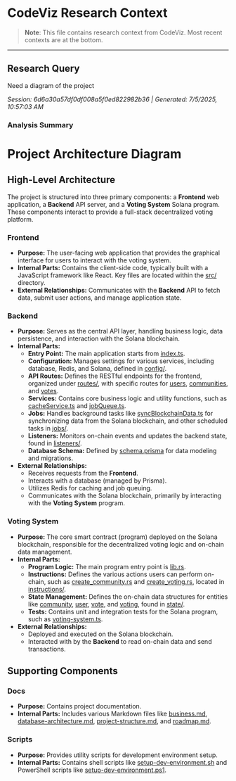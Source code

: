 # CodeViz Research Context

> **Note**: This file contains research context from CodeViz. Most recent contexts are at the bottom.

---

## Research Query

Need a diagram of the project

*Session: 6d6a30a57df0df008a5f0ed822982b36 | Generated: 7/5/2025, 10:57:03 AM*

### Analysis Summary

# Project Architecture Diagram

## High-Level Architecture

The project is structured into three primary components: a **Frontend** web application, a **Backend** API server, and a **Voting System** Solana program. These components interact to provide a full-stack decentralized voting platform.

### **Frontend**
*   **Purpose:** The user-facing web application that provides the graphical interface for users to interact with the voting system.
*   **Internal Parts:** Contains the client-side code, typically built with a JavaScript framework like React. Key files are located within the [src/](frontend/src/) directory.
*   **External Relationships:** Communicates with the **Backend** API to fetch data, submit user actions, and manage application state.

### **Backend**
*   **Purpose:** Serves as the central API layer, handling business logic, data persistence, and interaction with the Solana blockchain.
*   **Internal Parts:**
    *   **Entry Point:** The main application starts from [index.ts](backend/src/index.ts).
    *   **Configuration:** Manages settings for various services, including database, Redis, and Solana, defined in [config/](backend/src/config/).
    *   **API Routes:** Defines the RESTful endpoints for the frontend, organized under [routes/](backend/src/routes/), with specific routes for [users](backend/src/routes/api/users.ts), [communities](backend/src/routes/api/communities.ts), and [votes](backend/src/routes/api/votes.ts).
    *   **Services:** Contains core business logic and utility functions, such as [cacheService.ts](backend/src/services/cacheService.ts) and [jobQueue.ts](backend/src/services/jobQueue.ts).
    *   **Jobs:** Handles background tasks like [syncBlockchainData.ts](backend/src/jobs/syncBlockchainData.ts) for synchronizing data from the Solana blockchain, and other scheduled tasks in [jobs/](backend/src/jobs/).
    *   **Listeners:** Monitors on-chain events and updates the backend state, found in [listeners/](backend/src/listeners/).
    *   **Database Schema:** Defined by [schema.prisma](backend/prisma/schema.prisma) for data modeling and migrations.
*   **External Relationships:**
    *   Receives requests from the **Frontend**.
    *   Interacts with a database (managed by Prisma).
    *   Utilizes Redis for caching and job queuing.
    *   Communicates with the Solana blockchain, primarily by interacting with the **Voting System** program.

### **Voting System**
*   **Purpose:** The core smart contract (program) deployed on the Solana blockchain, responsible for the decentralized voting logic and on-chain data management.
*   **Internal Parts:**
    *   **Program Logic:** The main program entry point is [lib.rs](voting-system/programs/voting-system/src/lib.rs).
    *   **Instructions:** Defines the various actions users can perform on-chain, such as [create_community.rs](voting-system/programs/voting-system/src/instructions/create_community.rs) and [create_voting.rs](voting-system/programs/voting-system/src/instructions/create_voting.rs), located in [instructions/](voting-system/programs/voting-system/src/instructions/).
    *   **State Management:** Defines the on-chain data structures for entities like [community](voting-system/programs/voting-system/src/state/community.rs), [user](voting-system/programs/voting-system/src/state/user.rs), [vote](voting-system/programs/voting-system/src/state/vote.rs), and [voting](voting-system/programs/voting-system/src/state/voting.rs), found in [state/](voting-system/programs/voting-system/src/state/).
    *   **Tests:** Contains unit and integration tests for the Solana program, such as [voting-system.ts](voting-system/tests/voting-system.ts).
*   **External Relationships:**
    *   Deployed and executed on the Solana blockchain.
    *   Interacted with by the **Backend** to read on-chain data and send transactions.

## Supporting Components

### **Docs**
*   **Purpose:** Contains project documentation.
*   **Internal Parts:** Includes various Markdown files like [business.md](business.md), [database-architecture.md](database-architecture.md), [project-structure.md](project-structure.md), and [roadmap.md](roadmap.md).

### **Scripts**
*   **Purpose:** Provides utility scripts for development environment setup.
*   **Internal Parts:** Contains shell scripts like [setup-dev-environment.sh](scripts/setup-dev-environment.sh) and PowerShell scripts like [setup-dev-environment.ps1](scripts/setup-dev-environment.ps1).

